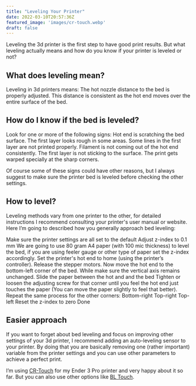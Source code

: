 ```yaml
---
title: "Leveling Your Printer"
date: 2022-03-10T20:57:36Z
featured_image: 'images/cr-touch.webp'
draft: false
---
```


Leveling the 3d printer is the first step to have good print results. But what leveling actually means and how do you know if your printer is leveled or not?

## What does leveling mean?

Leveling in 3d printers means:
The hot nozzle distance to the bed is properly adjusted.
This distance is consistent as the hot end moves over the entire surface of the bed.

## How do I know if the bed is leveled?

Look for one or more of the following signs:
Hot end is scratching the bed surface.
The first layer looks rough in some areas.
Some lines in the first layer are not printed properly.
Filament is not coming out of the hot end consistently.
The first layer is not sticking to the surface.
The print gets warped specially at the sharp corners.

Of course some of these signs could have other reasons, but I always suggest to make sure the printer bed is leveled before checking the other settings.

## How to level?

Leveling methods vary from one printer to the other, for detailed instructions I recommend consulting your printer's user manual or website. Here I’m going to described how you generally approach bed leveling:

Make sure the printer settings are all set to the default
Adjust z-index to 0.1 mm 
We are going to use 80 gram A4 paper (with 100 mic thickness) to level the bed, if you are using feeler gauge or other type of paper set the z-index accordingly.
Set the printer's hot end to home (using the printer’s controller).
Release the stepper motors.
Now move the hot end to the bottom-left corner of the bed. While make sure the vertical axis remains unchanged.
Slide the paper between the hot and and the bed
Tighten or loosen the adjusting screw for that corner until you feel the hot end just touches the paper (You can move the paper slightly to feel that better).
Repeat the same process for the other corners:
Bottom-right 
Top-right
Top-left 
Reset the z-index to zero
Done

## Easier approach

If you want to forget about bed leveling and focus on improving other settings of your 3d printer, I recommend adding an auto-leveling sensor to your printer. By doing that you are basically removing one (rather important) variable from the printer settings and you can use other parameters to achieve a perfect print.

I’m using [CR-Touch](https://www.creality3dshop.eu/products/creality3d-cr-touch-auto-bed-leveling-sensor-for-ender-series-3d-printer-with-4-2-2-4-2-7-motherboard?gclid=CjwKCAiA4KaRBhBdEiwAZi1zzjHamio9WtW8aRnOIx904bfD3KymJiix-fLnoGape-FGYT-rqjjBvBoCOAsQAvD_BwE) for my Ender 3 Pro printer and very happy about it so far. But you can also use other options like [BL Touch](https://www.creality3dofficial.com/collections/bl-touch?sca_ref=10788.CFDqhuwn3C).

